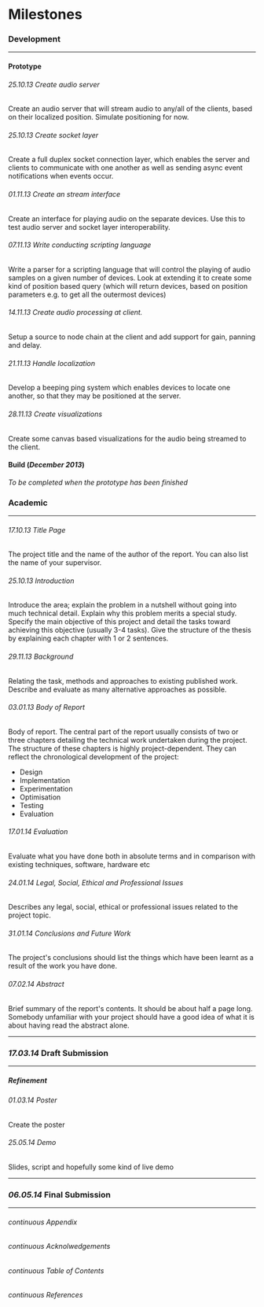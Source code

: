 Milestones
==========


### Development
***
#### Prototype
###### _25.10.13_ Create audio server
Create an audio server that will stream audio to any/all of the clients, based on their localized position. Simulate positioning for now.

###### _25.10.13_ Create socket layer
Create a full duplex socket connection layer, which enables the server and clients to communicate with one another as well as sending async event notifications when events occur.

###### _01.11.13_ Create an stream interface
Create an interface for playing audio on the separate devices. Use this to test audio server and socket layer interoperability.

###### _07.11.13_ Write conducting scripting language
Write a parser for a scripting language that will control the playing of audio samples on a given number of devices. Look at extending it to create some kind of position based query (which will return devices, based on position parameters e.g. to get all the outermost devices)

###### _14.11.13_ Create audio processing at client.
Setup a source to node chain at the client and add support for gain, panning and delay.

###### _21.11.13_ Handle localization
Develop a beeping ping system which enables devices to locate one another, so that they may be positioned at the server.

###### _28.11.13_  Create visualizations
Create some canvas based visualizations for the audio being streamed to the client.

#### Build (_December 2013_)
_To be completed when the prototype has been finished_




### Academic
***
###### _17.10.13_ Title Page
The project title and the name of the author of the report. You can also list the name of your supervisor. 

###### _25.10.13_ Introduction
Introduce the area; explain the problem in a nutshell without going into much technical detail. Explain why this problem merits a special study. Specify the main objective of this project and detail the tasks toward achieving this objective (usually 3-4 tasks). Give the structure of the thesis by explaining each chapter with 1 or 2 sentences.

###### _29.11.13_ Background
Relating the task, methods and approaches to existing published work. Describe and evaluate as many alternative approaches as possible.

###### _03.01.13_ Body of Report
Body of report. The central part of the report usually consists of two or three chapters detailing the technical work undertaken during the project. The structure of these chapters is highly project-dependent. They can reflect the chronological development of 
the project:
- Design
- Implementation
- Experimentation
- Optimisation
- Testing
- Evaluation


###### _17.01.14_ Evaluation
Evaluate what you have done both in absolute terms and in comparison with existing techniques, software, hardware etc

###### _24.01.14_ Legal, Social, Ethical and Professional Issues
Describes any legal, social, ethical or professional issues related to the project topic.

###### _31.01.14_ Conclusions and Future Work
The project's conclusions should list the things which have 
been learnt as a result of the work you have done.

###### _07.02.14_ Abstract
Brief summary of the report's contents. It should be about half a page long. Somebody unfamiliar with your project should have a good idea of what it is about having read the abstract alone.

***
### _17.03.14_ Draft Submission
***

##### Refinement


###### _01.03.14_ Poster
Create the poster

###### _25.05.14_ Demo 
Slides, script and hopefully some kind of live demo


***
### _06.05.14_ Final Submission
***

###### _continuous_ Appendix
###### _continuous_ Acknolwedgements
###### _continuous_ Table of Contents
###### _continuous_ References

